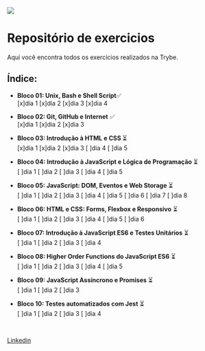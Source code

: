 <img src="https://go.betrybe.com/hubfs/HEADER-Dec-07-2020-01-26-11-56-PM.png">


# Repositório de exercicios
Aqui você encontra todos os exercícios realizados na Trybe.

## Índice:
* <strong>Bloco 01: Unix, Bash e Shell Script</strong>:white_check_mark: <br>
 [x]dia 1  [x]dia 2 [x]dia 3 [x]dia 4

* <strong> Bloco 02: Git, GitHub e Internet</strong> :white_check_mark: <br>
 [x]dia 1 [x]dia 2 [x]dia 3

* <strong>Bloco 03: Introdução à HTML e CSS </strong> :hourglass_flowing_sand: <br>
 [x]dia 1 [x]dia 2 [x]dia 3 [ ]dia 4 [ ]dia 5
 
* <strong>Bloco 04: Introdução à JavaScript e Lógica de Programação</strong> :hourglass_flowing_sand: <br>
 [ ]dia 1 [ ]dia 2 [ ]dia 3 [ ]dia 4 [ ]dia 5

* <strong>Bloco 05: JavaScript: DOM, Eventos e Web Storage</strong> :hourglass_flowing_sand: <br>
 [ ]dia 1 [ ]dia 2 [ ]dia 3 [ ]dia 4 [ ]dia 5 [ ]dia 6 [ ]dia 7 [ ]dia 8
 
* <strong>Bloco 06: HTML e CSS: Forms, Flexbox e Responsivo</strong> :hourglass_flowing_sand: <br>
 [ ]dia 1 [ ]dia 2 [ ]dia 3 [ ]dia 4 [ ]dia 5 [ ]dia 6
 
* <strong>Bloco 07: Introdução à JavaScript ES6 e Testes Unitários</strong> :hourglass_flowing_sand: <br>
 [ ]dia 1 [ ]dia 2 [ ]dia 3 [ ]dia 4
 
* <strong>Bloco 08: Higher Order Functions do JavaScript ES6</strong> :hourglass_flowing_sand: <br>
 [ ]dia 1 [ ]dia 2 [ ]dia 3 [ ]dia 4 [ ]dia 5
 
* <strong>Bloco 09: JavaScript Assíncrono e Promises</strong> :hourglass_flowing_sand: <br>
 [ ]dia 1 [ ]dia 2 [ ]dia 3
 
* <strong>Bloco 10: Testes automatizados com Jest</strong> :hourglass_flowing_sand: <br>
 [ ]dia 1 [ ]dia 2 [ ]dia 3 [ ]dia 4
 
 <br>
 
<a href="https://www.linkedin.com/in/guilherme-dornelles-97780b200/" target="_blank">Linkedin</a>
